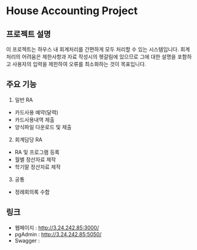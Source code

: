 # House Accounting Project

## 프로젝트 설명
이 프로젝트는 하우스 내 회계처리를 간편하게 모두 처리할 수 있는 시스템입니다.
회계처리의 어려움은 제한사항과 자료 작성시의 헷갈림에 있으므로 그에 대한 설명을 포함하고 사용자의 입력을 제한하여 오류를 최소화하는 것이 목표입니다.

## 주요 기능
1. 일반 RA
  - 카드사용 예약(달력)
  - 카드사용내역 제출
  - 양식파일 다운로드 및 제출
2. 회계담당 RA
  - RA 및 프로그램 등록
  - 월별 정산자료 제작
  - 학기말 정산자료 제작
3. 공통
  - 정례회의록 수합

## 링크
- 웹페이지 : http://3.24.242.85:3000/
- pgAdmin : http://3.24.242.85:5050/
- Swagger : 

## 